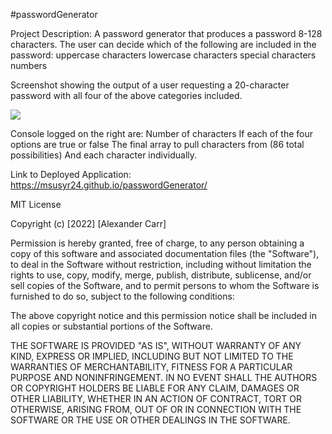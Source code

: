 #passwordGenerator

Project Description: A password generator that produces a password 8-128 characters. The user can decide which of the following are included in the password:
    uppercase characters
    lowercase characters
    special characters
    numbers

Screenshot showing the output of a user requesting a 20-character password with all four of the above categories included.

<img src="image.png">

Console logged on the right are:
Number of characters
If each of the four options are true or false
The final array to pull characters from (86 total possibilities)
And each character individually.


Link to Deployed Application:
https://msusyr24.github.io/passwordGenerator/

MIT License

Copyright (c) [2022] [Alexander Carr]

Permission is hereby granted, free of charge, to any person obtaining a copy
of this software and associated documentation files (the "Software"), to deal
in the Software without restriction, including without limitation the rights
to use, copy, modify, merge, publish, distribute, sublicense, and/or sell
copies of the Software, and to permit persons to whom the Software is
furnished to do so, subject to the following conditions:

The above copyright notice and this permission notice shall be included in all
copies or substantial portions of the Software.

THE SOFTWARE IS PROVIDED "AS IS", WITHOUT WARRANTY OF ANY KIND, EXPRESS OR
IMPLIED, INCLUDING BUT NOT LIMITED TO THE WARRANTIES OF MERCHANTABILITY,
FITNESS FOR A PARTICULAR PURPOSE AND NONINFRINGEMENT. IN NO EVENT SHALL THE
AUTHORS OR COPYRIGHT HOLDERS BE LIABLE FOR ANY CLAIM, DAMAGES OR OTHER
LIABILITY, WHETHER IN AN ACTION OF CONTRACT, TORT OR OTHERWISE, ARISING FROM,
OUT OF OR IN CONNECTION WITH THE SOFTWARE OR THE USE OR OTHER DEALINGS IN THE
SOFTWARE.